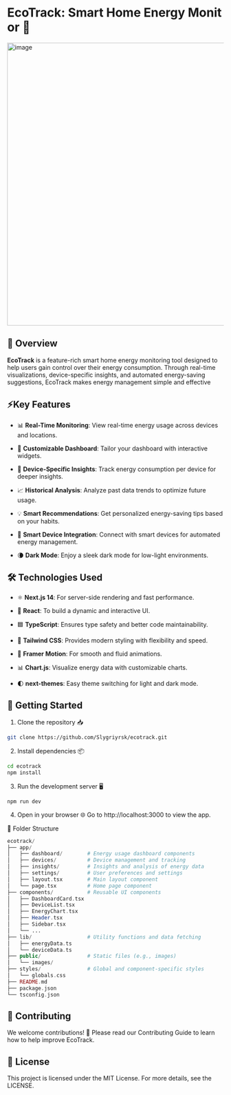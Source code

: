 # EcoTrack: Smart Home Energy Monitor 🌿
<img width="1168" height="657" alt="image" src="https://github.com/user-attachments/assets/eae1049c-da23-4714-b298-c6d92dd66cf6" />


## 🌟 Overview

**EcoTrack** is a feature-rich smart home energy monitoring tool designed to help users gain control over their energy consumption. Through real-time visualizations, device-specific insights, and automated energy-saving suggestions, EcoTrack makes energy management simple and effective

## ⚡Key Features

- 📊 **Real-Time Monitoring**: View real-time energy usage across devices and locations.

- 🧩 **Customizable Dashboard**: Tailor your dashboard with interactive widgets.

- 🔌 **Device-Specific Insights**: Track energy consumption per device for deeper insights.

- 📈 **Historical Analysis**: Analyze past data trends to optimize future usage.

- 💡 **Smart Recommendations**: Get personalized energy-saving tips based on your habits.

- 🤖 **Smart Device Integration**: Connect with smart devices for automated energy management.

- 🌘 **Dark Mode**: Enjoy a sleek dark mode for low-light environments.

## 🛠️ Technologies Used

- ⚛️ **Next.js 14**: For server-side rendering and fast performance.

- 🚀 **React**: To build a dynamic and interactive UI.

- 🟦 **TypeScript**: Ensures type safety and better code maintainability.

- 🎨 **Tailwind CSS**: Provides modern styling with flexibility and speed.

- 🎥 **Framer Motion**: For smooth and fluid animations.

- 📊 **Chart.js**: Visualize energy data with customizable charts.

- 🌓 **next-themes**: Easy theme switching for light and dark mode.

## 🚀 Getting Started

1. Clone the repository 📥
```bash
git clone https://github.com/Slygriyrsk/ecotrack.git
```

2. Install dependencies 📦
```bash
cd ecotrack
npm install
```
3. Run the development server 🖥️
```bash
npm run dev
```
4. Open in your browser 🌐
Go to http://localhost:3000 to view the app.

📂 Folder Structure
```php
ecotrack/
├── app/
│   ├── dashboard/        # Energy usage dashboard components
│   ├── devices/          # Device management and tracking
│   ├── insights/         # Insights and analysis of energy data
│   ├── settings/         # User preferences and settings
│   ├── layout.tsx        # Main layout component
│   └── page.tsx          # Home page component
├── components/           # Reusable UI components
│   ├── DashboardCard.tsx
│   ├── DeviceList.tsx
│   ├── EnergyChart.tsx
│   ├── Header.tsx
│   ├── Sidebar.tsx
│   └── ...
├── lib/                  # Utility functions and data fetching
│   ├── energyData.ts
│   └── deviceData.ts
├── public/               # Static files (e.g., images)
│   └── images/
├── styles/               # Global and component-specific styles
│   └── globals.css
├── README.md
├── package.json
└── tsconfig.json
```

## 🙌 Contributing
We welcome contributions! 🎉 Please read our Contributing Guide to learn how to help improve EcoTrack.

## 📄 License
This project is licensed under the MIT License. For more details, see the LICENSE.
